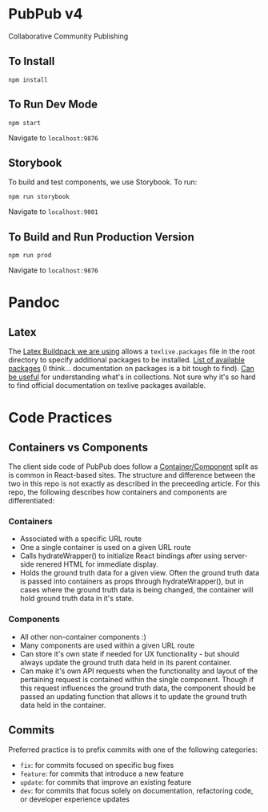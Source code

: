 # PubPub v4

Collaborative Community Publishing


## To Install

```
npm install
```

## To Run Dev Mode

```
npm start
```
Navigate to `localhost:9876`

## Storybook

To build and test components, we use Storybook. To run:

```
npm run storybook
```

Navigate to `localhost:9001`	

## To Build and Run Production Version

```
npm run prod
```

Navigate to `localhost:9876`


# Pandoc

## Latex
The [Latex Buildpack we are using](https://github.com/Thermondo/heroku-buildpack-tex) allows a `texlive.packages` file in the root directory to specify additional packages to be installed. [List of available packages](http://fedoraproject.org/wiki/Features/TeXLive) (I think... documentation on packages is a bit tough to find). [Can be useful](https://rpmfind.net/linux/rpm2html/search.php?query=texlive-collection-fontsextra) for understanding what's in collections. Not sure why it's so hard to find official documentation on texlive packages available.

# Code Practices

## Containers vs Components

The client side code of PubPub does follow a [Container/Component](https://medium.com/@dan_abramov/smart-and-dumb-components-7ca2f9a7c7d0) split as is common in React-based sites. The structure and difference between the two in this repo is not exactly as described in the preceeding article. For this repo, the following describes how containers and components are differentiated:

### Containers
- Associated with a specific URL route
- One a single container is used on a given URL route
- Calls hydrateWrapper() to initialize React bindings after using server-side renered HTML for immediate display.
- Holds the ground truth data for a given view. Often the ground truth data is passed into containers as props through hydrateWrapper(), but in cases where the ground truth data is being changed, the container will hold ground truth data in it's state.

### Components
- All other non-container components :)
- Many components are used within a given URL route
- Can store it's own state if needed for UX functionality - but should always update the ground truth data held in its parent container.
- Can make it's own API requests when the functionality and layout of the pertaining request is contained within the single component. Though if this request influences the ground truth data, the component should be passed an updating function that allows it to update the ground truth data held in the container.

## Commits

Preferred practice is to prefix commits with one of the following categories:
- `fix`: for commits focused on specific bug fixes
- `feature`: for commits that introduce a new feature
- `update`: for commits that improve an existing feature
- `dev`: for commits that focus solely on documentation, refactoring code, or developer experience updates
